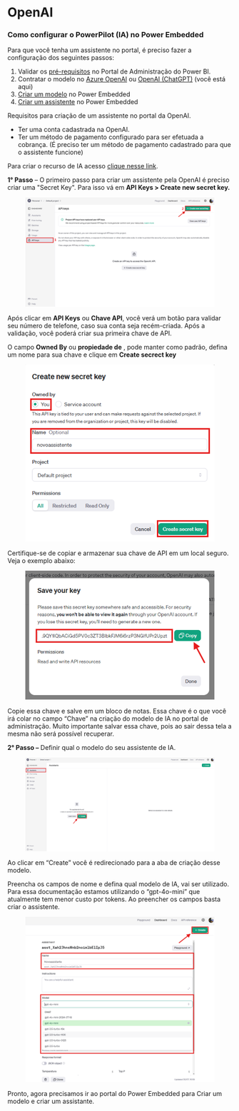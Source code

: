 # OpenAI

### Como configurar o PowerPilot (IA) no Power Embedded

Para que você tenha um assistente no portal, é preciso fazer a configuração dos seguintes passos:

1. Validar os [pré-requisitos](../pre-requisitos.md) no Portal de Administração do Power BI.
2. Contratar o modelo no [Azure OpenAI](azure-openai.md) ou [OpenAI (ChatGPT)](openai.md) (você está aqui)
3. [Criar um modelo](../modelos-de-ia.md) no Power Embedded
4. [Criar um assistente](../assistentes-de-ia.md) no Power Embedded



Requisitos para criação de um assistente no portal da OpenAI.

* Ter uma conta cadastrada na OpenAI.
* Ter um método de pagamento configurado para ser efetuada a cobrança. (É preciso ter um método de pagamento cadastrado para que o assistente funcione)

Para criar o recurso de IA acesso [clique nesse link](https://platform.openai.com/assistants).



**1° Passo** – O primeiro passo para criar um assistente pela OpenAI é preciso criar uma "Secret Key". Para isso vá em **API Keys > Create new secret key.**

<figure><img src="../../../.gitbook/assets/image (93).png" alt=""><figcaption></figcaption></figure>



Após clicar em **API Keys** ou **Chave API**, você verá um botão para validar seu número de telefone, caso sua conta seja recém-criada. Após a validação, você poderá criar sua primeira chave de API.

O campo  **Owned By** ou  **propiedade de** , pode manter como padrão, defina um nome para sua chave e clique em **Create secrect key**

<div align="left">

<figure><img src="../../../.gitbook/assets/image (94).png" alt=""><figcaption></figcaption></figure>

</div>



Certifique-se de copiar e armazenar sua chave de API em um local seguro. Veja o exemplo abaixo:

<div align="left">

<figure><img src="../../../.gitbook/assets/image (95).png" alt=""><figcaption></figcaption></figure>

</div>



Copie essa chave e salve em um bloco de notas. Essa chave é o que você irá colar no campo “Chave” na criação do modelo de IA no portal de administração. Muito importante salvar essa chave, pois ao sair dessa tela a mesma não será possível recuperar.

**2° Passo –** Definir qual o modelo do seu assistente de IA.

<figure><img src="../../../.gitbook/assets/image (97).png" alt=""><figcaption></figcaption></figure>



Ao clicar em “Create” você é redirecionado para a aba de criação desse modelo.

Preencha os campos de nome e defina qual modelo de IA, vai ser utilizado. Para essa documentação estamos utilizando o “gpt-4o-mini” que atualmente tem menor custo por tokens. Ao preencher os campos basta criar o assistente.

<figure><img src="../../../.gitbook/assets/image (98).png" alt=""><figcaption></figcaption></figure>

Pronto, agora precisamos ir ao portal do Power Embedded para Criar um modelo e criar um assistante.
